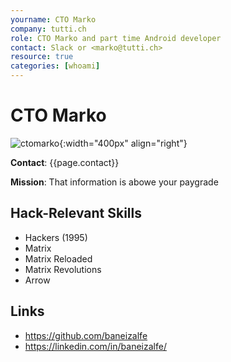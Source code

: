 ```yaml
---
yourname: CTO Marko
company: tutti.ch
role: CTO Marko and part time Android developer
contact: Slack or <marko@tutti.ch>
resource: true
categories: [whoami]
---
```


# CTO Marko

![ctomarko](/hackdays/whoami/pics/ctomarko.png "CTO Marko"){:width="400px" align="right"}

**Contact**: {{page.contact}}

**Mission**: That information is abowe your paygrade

## Hack-Relevant Skills

- Hackers (1995)
- Matrix
- Matrix Reloaded
- Matrix Revolutions
- Arrow

## Links

- <https://github.com/baneizalfe>
- <https://linkedin.com/in/baneizalfe/>
